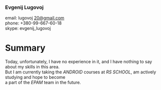 ### Evgenij Lugovoj  
email: lugovoj 20@gmail.com  
phone: +380-99-667-60-18  
skype: evgenij_lugovoj  
		
		
# Summary  
Today, unfortunately, I have no experience in it, and I have nothing to say about my skills in this area.  
But I am currently taking the *ANDROID* courses at *RS SCHOOL*, am actively studying and hope to become  
a part of the *EPAM* team in the future.